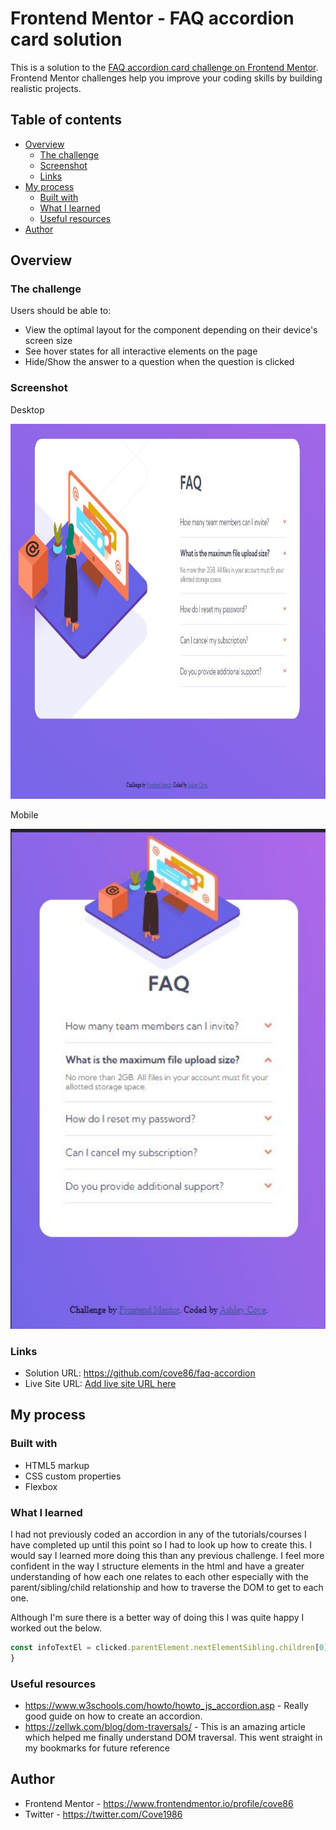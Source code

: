 # Frontend Mentor - FAQ accordion card solution

This is a solution to the [FAQ accordion card challenge on Frontend Mentor](https://www.frontendmentor.io/challenges/faq-accordion-card-XlyjD0Oam). Frontend Mentor challenges help you improve your coding skills by building realistic projects. 

## Table of contents

- [Overview](#overview)
  - [The challenge](#the-challenge)
  - [Screenshot](#screenshot)
  - [Links](#links)
- [My process](#my-process)
  - [Built with](#built-with)
  - [What I learned](#what-i-learned)
  - [Useful resources](#useful-resources)
- [Author](#author)

## Overview

### The challenge

Users should be able to:

- View the optimal layout for the component depending on their device's screen size
- See hover states for all interactive elements on the page
- Hide/Show the answer to a question when the question is clicked

### Screenshot

Desktop

<img src="/images/desktop-screenshot.JPG" width="800" height="600">

Mobile

<img src="/images/mobile-screenshot.JPG" width="600" height="800">

### Links

- Solution URL: https://github.com/cove86/faq-accordion
- Live Site URL: [Add live site URL here](https://your-live-site-url.com)

## My process

### Built with

- HTML5 markup
- CSS custom properties
- Flexbox


### What I learned

I had not previously coded an accordion in any of the tutorials/courses I have completed up until this point so I had to look up how to create this. I would say I learned more doing this than any previous challenge. I feel more confident in the way I structure elements in the html and have a greater understanding of how each one relates to each other especially with the parent/sibling/child relationship and how to traverse the DOM to get to each one.

Although I'm sure there is a better way of doing this I was quite happy I worked out the below.

```js
const infoTextEl = clicked.parentElement.nextElementSibling.children[0];
}
```

### Useful resources

- https://www.w3schools.com/howto/howto_js_accordion.asp - Really good guide on how to create an accordion.
- https://zellwk.com/blog/dom-traversals/ - This is an amazing article which helped me finally understand DOM traversal. This went straight in my bookmarks for future reference

## Author

- Frontend Mentor - https://www.frontendmentor.io/profile/cove86
- Twitter - https://twitter.com/Cove1986

